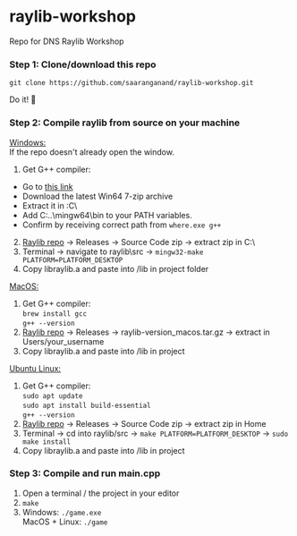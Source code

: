# raylib-workshop
Repo for DNS Raylib Workshop

### Step 1: Clone/download this repo
```
git clone https://github.com/saaranganand/raylib-workshop.git
```
Do it! 🗿

### Step 2: Compile raylib from source on your machine
<ins>Windows:</ins>\
If the repo doesn't already open the window.
1. Get G++ compiler:
- Go to [this link](https://winlibs.com/#download-release)
- Download the latest Win64 7-zip archive
- Extract it in :C\
- Add C:\..\mingw64\bin to your PATH variables.
- Confirm by receiving correct path from ```where.exe g++```
2. [Raylib repo](https://github.com/raysan5/raylib) -> Releases -> Source Code zip -> extract zip in C:\
3. Terminal -> navigate to raylib\src -> ```mingw32-make PLATFORM=PLATFORM_DESKTOP```
4. Copy libraylib.a and paste into /lib in project folder

<ins>MacOS:</ins>
1. Get G++ compiler:\
```brew install gcc```\
```g++ --version```
3. [Raylib repo](https://github.com/raysan5/raylib) -> Releases -> raylib-version_macos.tar.gz -> extract in Users/your_username
4. Copy libraylib.a and paste into /lib in project

<ins>Ubuntu Linux:</ins>
1. Get G++ compiler:\
```sudo apt update```\
```sudo apt install build-essential```\
```g++ --version```
2. [Raylib repo](https://github.com/raysan5/raylib) -> Releases -> Source Code zip -> extract zip in Home
3. Terminal -> cd into raylib/src -> ```make PLATFORM=PLATFORM_DESKTOP``` -> ```sudo make install```
5. Copy libraylib.a and paste into /lib in project

### Step 3: Compile and run main.cpp
1. Open a terminal / the project in your editor
2. ```make```
3. Windows: ```./game.exe```\
   MacOS + Linux: ```./game```
